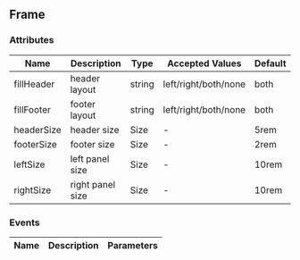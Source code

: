 ## Frame

### Attributes
| Name      | Description   | Type      | Accepted Values       | Default  |
|---------- |-------------- |---------- |--------------------------------  |-------- |
| fillHeader | header layout | string | left/right/both/none | both |
| fillFooter | footer layout | string | left/right/both/none | both |
| headerSize | header size | Size | - | 5rem |
| footerSize | footer size | Size | - | 2rem |
| leftSize | left panel size | Size | - | 10rem |
| rightSize | right panel size | Size | - | 10rem |

### Events
| Name | Description | Parameters |
|---------- |-------- |---------- |
